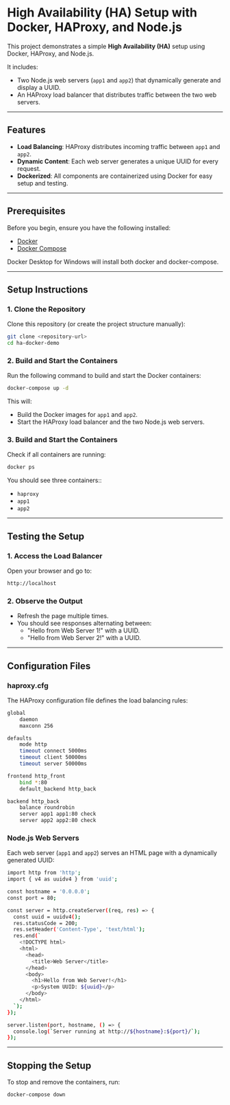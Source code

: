 # High Availability (HA) Setup with Docker, HAProxy, and Node.js

This project demonstrates a simple **High Availability (HA)** setup using Docker, HAProxy, and Node.js. 

It includes:
- Two Node.js web servers (`app1` and `app2`) that dynamically generate and display a UUID.
- An HAProxy load balancer that distributes traffic between the two web servers.

---

## **Features**
- **Load Balancing**: HAProxy distributes incoming traffic between `app1` and `app2`.
- **Dynamic Content**: Each web server generates a unique UUID for every request.
- **Dockerized**: All components are containerized using Docker for easy setup and testing.

---

## **Prerequisites**
Before you begin, ensure you have the following installed:
- [Docker](https://docs.docker.com/get-docker/)
- [Docker Compose](https://docs.docker.com/compose/install/)

Docker Desktop for Windows will install both docker and docker-compose.

---

## **Setup Instructions**

### **1. Clone the Repository**
Clone this repository (or create the project structure manually):
```bash
git clone <repository-url>
cd ha-docker-demo
```

### **2. Build and Start the Containers**
Run the following command to build and start the Docker containers:
```bash
docker-compose up -d
```
This will:
- Build the Docker images for `app1` and `app2`.
- Start the HAProxy load balancer and the two Node.js web servers.

### **3. Build and Start the Containers**
Check if all containers are running:
```bash
docker ps
```
You should see three containers::
- `haproxy`
- `app1`
- `app2`

---
## **Testing the Setup**
### **1. Access the Load Balancer**
Open your browser and go to:
```bash
http://localhost
```
### **2. Observe the Output**
- Refresh the page multiple times.
- You should see responses alternating between:
    - "Hello from Web Server 1!" with a UUID.
    - "Hello from Web Server 2!" with a UUID.

---
## **Configuration Files**
### **haproxy.cfg**
The HAProxy configuration file defines the load balancing rules:
```bash
global
    daemon
    maxconn 256

defaults
    mode http
    timeout connect 5000ms
    timeout client 50000ms
    timeout server 50000ms

frontend http_front
    bind *:80
    default_backend http_back

backend http_back
    balance roundrobin
    server app1 app1:80 check
    server app2 app2:80 check
```
### **Node.js Web Servers**
Each web server (`app1` and `app2`) serves an HTML page with a dynamically generated UUID:
```bash
import http from 'http';
import { v4 as uuidv4 } from 'uuid';

const hostname = '0.0.0.0';
const port = 80;

const server = http.createServer((req, res) => {
  const uuid = uuidv4();
  res.statusCode = 200;
  res.setHeader('Content-Type', 'text/html');
  res.end(`
    <!DOCTYPE html>
    <html>
      <head>
        <title>Web Server</title>
      </head>
      <body>
        <h1>Hello from Web Server!</h1>
        <p>System UUID: ${uuid}</p>
      </body>
    </html>
  `);
});

server.listen(port, hostname, () => {
  console.log(`Server running at http://${hostname}:${port}/`);
});
```
---
## **Stopping the Setup**
To stop and remove the containers, run:
```bash
docker-compose down
```
